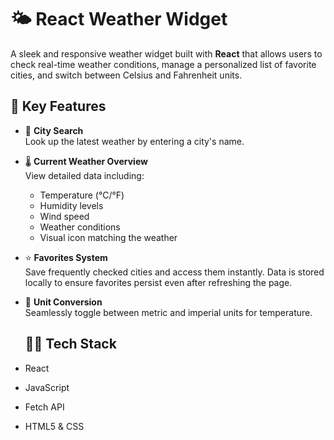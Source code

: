 # 🌤️ React Weather Widget

A sleek and responsive weather widget built with **React** that allows users to check real-time weather conditions, manage a personalized list of favorite cities, and switch between Celsius and Fahrenheit units.

## 📌 Key Features

- 🔎 **City Search**  
  Look up the latest weather by entering a city's name.

- 🌡️ **Current Weather Overview**  
  View detailed data including:
  - Temperature (°C/°F)
  - Humidity levels
  - Wind speed
  - Weather conditions
  - Visual icon matching the weather

- ⭐ **Favorites System**  
  Save frequently checked cities and access them instantly. Data is stored locally to ensure favorites persist even after refreshing the page.

- 🔁 **Unit Conversion**  
  Seamlessly toggle between metric and imperial units for temperature.

  ## 🧑‍💻 Tech Stack

- React 
- JavaScript 
- Fetch API 
- HTML5 & CSS


